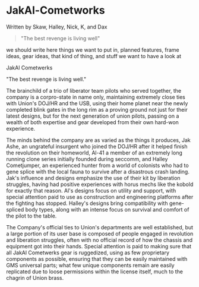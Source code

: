# JakAl-Cometworks
Written by Skaw, Halley, Nick, K, and Dax
> "The best revenge is living well"

we should write here things we want to put in, planned features, frame ideas, gear ideas, that kind of thing, and stuff we want to have a look at

JakAl Cometwerks 

"The best revenge is living well." 

The brainchild of a trio of liberator team pilots who served together, the company is a corpro-state in name only, maintaining extremely close ties with Union's DOJ/HR and the USB, using their home planet near the newly completed blink gates in the long rim as a proving ground not just for their latest designs, but for the next generation of union pilots, passing on a wealth of both expertise and gear developed from their own hard-won experience. 

The minds behind the company are as varied as the things it produces, Jak Ashe, an ungrateful insurgent who joined the DOJ/HR after it helped finish the revolution on their homeworld, Al-41 a member of an extremely long running clone series initially founded during seccomm, and Halley Cometjumper, an experienced hunter from a world of colonists who had to gene splice with the local fauna to survive after a disastrous crash landing. Jak's influence and designs emphasize the use of their kit by liberation struggles, having had positive experiences with horus mechs like the kobold for exactly that reason. Al's designs focus on utility and support, with special attention paid to use as construction and engineering platforms after the fighting has stopped. Halley's designs bring compatibility with gene-spliced body types, along with an intense focus on survival and comfort of the pilot to the table. 

The Company's official ties to Union's departments are well established, but a large portion of its user base is composed of people engaged in revolution and liberation struggles, often with no official record of how the chassis and equipment got into their hands. Special attention is paid to making sure that all JakAl Cometwerks gear is ruggedized, using as few proprietary components as possible, ensuring that they can be easily maintained with GMS universal parts; what few unique components remain are easily replicated due to loose permissions within the license itself, much to the chagrin of Union brass. 


